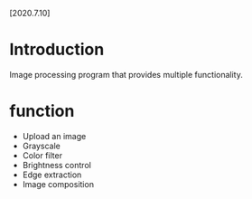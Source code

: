 [2020.7.10]
# Introduction
  Image processing program that provides multiple functionality.
  
  
# function
- Upload an image
- Grayscale
- Color filter
- Brightness control
- Edge extraction
- Image composition
